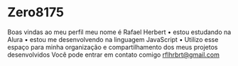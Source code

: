 # Zero8175
Boas vindas ao meu perfil 
meu nome é Rafael Herbert
• estou estudando na Alura
• estou me desenvolvendo na linguagem JavaScript 
• Utilizo esse espaço para minha organização e compartilhamento dos meus projetos desenvolvidos 
Você pode entrar em contato comigo
rflhrbrt@gmail.com 
